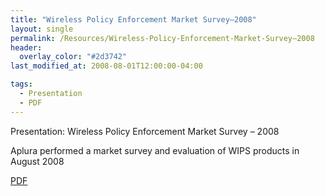 ```yaml
---
title: "Wireless Policy Enforcement Market Survey–2008"
layout: single
permalink: /Resources/Wireless-Policy-Enforcement-Market-Survey–2008
header:
  overlay_color: "#2d3742"
last_modified_at: 2008-08-01T12:00:00-04:00

tags:
  - Presentation
  - PDF
---
```

Presentation: Wireless Policy Enforcement Market Survey – 2008

Aplura performed a market survey and evaluation of WIPS products in August 2008

[PDF](/assets/pdf/Wireless_Policy_Enforcement-Market_Survey_2008.pdf)

